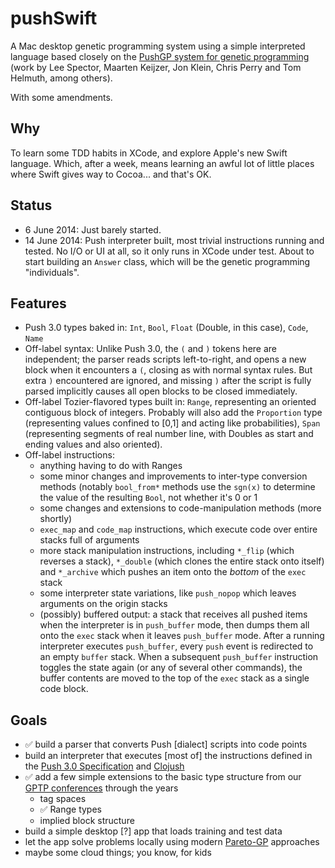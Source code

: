pushSwift
=========
A Mac desktop genetic programming system using a simple interpreted language based closely on the [PushGP system for genetic programming](http://faculty.hampshire.edu/lspector/push.html) (work by Lee Spector, Maarten Keijzer, Jon Klein, Chris Perry and Tom Helmuth, among others).

With some amendments.

## Why

To learn some TDD habits in XCode, and explore Apple's new Swift language. Which, after a week, means learning an awful lot of little places where Swift gives way to Cocoa... and that's OK.

## Status

- 6 June 2014: Just barely started.
- 14 June 2014: Push interpreter built, most trivial instructions running and tested. No I/O or UI at all, so it only runs in XCode under test. About to start building an `Answer` class, which will be the genetic programming "individuals".

## Features

- Push 3.0 types baked in: `Int`, `Bool`, `Float` (Double, in this case), `Code`, `Name`
- Off-label syntax: Unlike Push 3.0, the `(` and `)` tokens here are independent; the parser reads scripts left-to-right, and opens a new block when it encounters a `(`, closing as with normal syntax rules. But extra `)` encountered are ignored, and missing `)` after the script is fully parsed implicitly causes all open blocks to be closed immediately.
- Off-label Tozier-flavored types built in: `Range`, representing an oriented contiguous block of integers. Probably will also add the `Proportion` type (representing values confined to [0,1] and acting like probabilities), `Span` (representing segments of real number line, with Doubles as start and ending values and also oriented).
- Off-label instructions:
  - anything having to do with Ranges
  - some minor changes and improvements to inter-type conversion methods (notably `bool_from*` methods use the `sgn(x)` to determine the value of the resulting `Bool`, not whether it's 0 or 1
  - some changes and extensions to code-manipulation methods (more shortly)
  - `exec_map` and `code_map` instructions, which execute code over entire stacks full of arguments
  - more stack manipulation instructions, including `*_flip` (which reverses a stack), `*_double` (which clones the entire stack onto itself) and `*_archive` which pushes an item onto the _bottom_ of the `exec` stack
  - some interpreter state variations, like `push_nopop` which leaves arguments on the origin stacks
  - (possibly) buffered output: a stack that receives all pushed items when the interpreter is in `push_buffer` mode, then dumps them all onto the `exec` stack when it leaves `push_buffer` mode. After a running interpreter executes `push_buffer`, every `push` event is redirected to an empty `buffer` stack. When a subsequent `push_buffer` instruction toggles the state again (or any of several other commands), the buffer contents are moved to the top of the `exec` stack as a single code block.

## Goals

- ✅ build a parser that converts Push [dialect] scripts into code points 
- build an interpreter that executes [most of] the instructions defined in the [Push 3.0 Specification](http://faculty.hampshire.edu/lspector/push3-description.html) and [Clojush](https://github.com/lspector/Clojush)
- ✅ add a few simple extensions to the basic type structure from our [GPTP conferences](http://vserver1.cscs.lsa.umich.edu/gptp-workshops/) through the years
  - tag spaces
  - ✅ Range types
  - implied block structure
- build a simple desktop [?] app that loads training and test data
- let the app solve problems locally using modern [Pareto-GP](http://www.evolved-analytics.com/?q=technology/publications) approaches
- maybe some cloud things; you know, for kids
